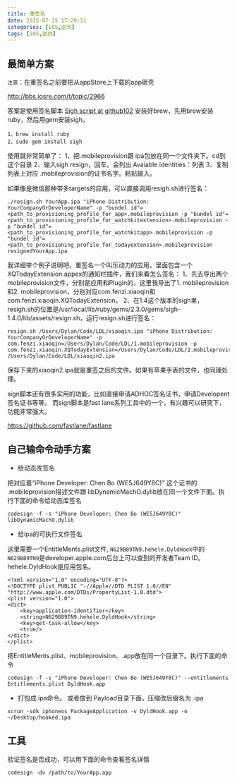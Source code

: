 ```yaml
---
title: 重签名
date: 2015-07-15 17:29:51
categories: [iOS,逆向]
tags: [iOS,逆向]
---
```


## 最简单方案
`注意`：在重签名之前要把从appStore上下载的app砸壳

http://bbs.iosre.com/t/topic/2966

答案是使用签名脚本
[Sigh script at github102](https://github.com/fastlane/sigh)
安装好brew，先用brew安装ruby，然后用gem安装sigh。
```
1、brew install ruby
2、sudo gem install sigh
```

使用就非常简单了：
1、把.mobileprovision跟 ipa包放在同一个文件夹下。cd到这个目录
2、输入sigh resign，回车。会列出 Avaiable identities：列表
3、复制列表上对应 .mobileprovision的证书名字。粘贴输入。

如果像是微信那种带多targets的应用，可以直接调用resigh.sh进行签名：

```
./resign.sh YourApp.ipa "iPhone Distribution: YourCompanyOrDeveloperName" -p "bundel id"=<path_to_provisioning_profile_for_app>.mobileprovision -p "bundel id"=<path_to_provisioning_profile_for_watchkitextension>.mobileprovision -p "bundel id"=<path_to_provisioning_profile_for_watchkitapp>.mobileprovision -p "bundel id"=<path_to_provisioning_profile_for_todayextension>.mobileprovision  resignedYourApp.ipa
```

我详细举个例子说明吧，重签名一个叫乐动力的应用，里面包含一个XQTodayExtension.appex的通知栏插件，我们来看怎么签名：
1、先去导出两个mobileprovision文件，分别是应用和Plugin的，这里我导出了1. mobileprovision和2. mobileprovision，分别对应com.fenzi.xiaoqin和com.fenzi.xiaoqin.XQTodayExtension。
2、在1.4这个版本的sigh里，resigh.sh的位置是/usr/local/lib/ruby/gems/2.3.0/gems/sigh-1.4.0/lib/assets/resign.sh，运行resign.sh进行签名：

```
resign.sh /Users/Dylan/Code/LDL/xiaoqin.ipa "iPhone Distribution: YourCompanyOrDeveloperName" -p com.fenzi.xiaoqin=/Users/Dylan/Code/LDL/1.mobileprovision -p com.fenzi.xiaoqin.XQTodayExtension=/Users/Dylan/Code/LDL/2.mobileprovision /Users/Dylan/Code/LDL/xiaoqin2.ipa
```

保存下来的xiaoqin2.ipa就是重签之后的文件。如果有苹果手表的文件，也同理处理。

sign脚本还有很多实用的功能，比如直接申请ADHOC签名证书，申请Developent签名证书等等。
而sign脚本是fast lane系列工具中的一个，有兴趣可以研究下，功能非常强大。

https://github.com/fastlane/fastlane


## 自己输命令动手方案

* 给动态库签名

把对应着“iPhone Developer: Chen Bo (WE5J649Y8C)” 这个证书的 .mobileprovision描述文件跟 libDynamicMachO.dylib放在同一个文件下面。执行下面的命令给动态库签名

```
codesign -f -s "iPhone Developer: Chen Bo (WE5J649Y8C)" libDynamicMachO.dylib
```


* 给ipa的可执行文件签名

这里需要一个EntitleMents.plist文件, `N629B89TN9.hehele.DyldHook`中的 `N629B89TN9`是developer.apple.com后台上可以查到的开发者Team ID。 hehele.DyldHook是应用包名。

```
<?xml version="1.0" encoding="UTF-8"?>
<!DOCTYPE plist PUBLIC "-//Apple//DTD PLIST 1.0//EN" "http://www.apple.com/DTDs/PropertyList-1.0.dtd">
<plist version="1.0">
<dict>
	<key>application-identifier</key>
	<string>N629B89TN9.hehele.DyldHook</string>
	<key>get-task-allow</key>
	<true/>
</dict>
</plist>
```

把EntitleMents.plist、mobileprovision、.app放在同一个目录下。执行下面的命令

```
codesign -f -s "iPhone Developer: Chen Bo (WE5J649Y8C)" --entitlements Entitlements.plist DyldHook.app
```

* 打包成.ipa命令。 或者放到 Payload目录下面，压缩改后缀名为 .ipa

```
xcrun -sdk iphoneos PackageApplication -v DyldHook.app -o ~/Desktop/hooked.ipa
```


## 工具
验证签名是否成功，可以用下面的命令查看签名详情

```
codesign -dv /path/to/YourApp.app
```